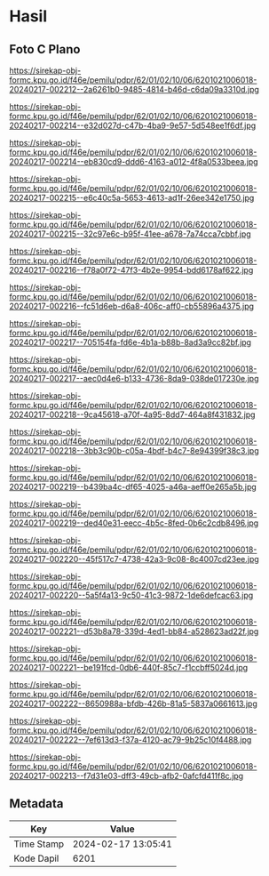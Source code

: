 # Hasil

## Foto C Plano

https://sirekap-obj-formc.kpu.go.id/f46e/pemilu/pdpr/62/01/02/10/06/6201021006018-20240217-002212--2a6261b0-9485-4814-b46d-c6da09a3310d.jpg

https://sirekap-obj-formc.kpu.go.id/f46e/pemilu/pdpr/62/01/02/10/06/6201021006018-20240217-002214--e32d027d-c47b-4ba9-9e57-5d548ee1f6df.jpg

https://sirekap-obj-formc.kpu.go.id/f46e/pemilu/pdpr/62/01/02/10/06/6201021006018-20240217-002214--eb830cd9-ddd6-4163-a012-4f8a0533beea.jpg

https://sirekap-obj-formc.kpu.go.id/f46e/pemilu/pdpr/62/01/02/10/06/6201021006018-20240217-002215--e6c40c5a-5653-4613-ad1f-26ee342e1750.jpg

https://sirekap-obj-formc.kpu.go.id/f46e/pemilu/pdpr/62/01/02/10/06/6201021006018-20240217-002215--32c97e6c-b95f-41ee-a678-7a74cca7cbbf.jpg

https://sirekap-obj-formc.kpu.go.id/f46e/pemilu/pdpr/62/01/02/10/06/6201021006018-20240217-002216--f78a0f72-47f3-4b2e-9954-bdd6178af622.jpg

https://sirekap-obj-formc.kpu.go.id/f46e/pemilu/pdpr/62/01/02/10/06/6201021006018-20240217-002216--fc51d6eb-d6a8-406c-aff0-cb55896a4375.jpg

https://sirekap-obj-formc.kpu.go.id/f46e/pemilu/pdpr/62/01/02/10/06/6201021006018-20240217-002217--705154fa-fd6e-4b1a-b88b-8ad3a9cc82bf.jpg

https://sirekap-obj-formc.kpu.go.id/f46e/pemilu/pdpr/62/01/02/10/06/6201021006018-20240217-002217--aec0d4e6-b133-4736-8da9-038de017230e.jpg

https://sirekap-obj-formc.kpu.go.id/f46e/pemilu/pdpr/62/01/02/10/06/6201021006018-20240217-002218--9ca45618-a70f-4a95-8dd7-464a8f431832.jpg

https://sirekap-obj-formc.kpu.go.id/f46e/pemilu/pdpr/62/01/02/10/06/6201021006018-20240217-002218--3bb3c90b-c05a-4bdf-b4c7-8e94399f38c3.jpg

https://sirekap-obj-formc.kpu.go.id/f46e/pemilu/pdpr/62/01/02/10/06/6201021006018-20240217-002219--b439ba4c-df65-4025-a46a-aeff0e265a5b.jpg

https://sirekap-obj-formc.kpu.go.id/f46e/pemilu/pdpr/62/01/02/10/06/6201021006018-20240217-002219--ded40e31-eecc-4b5c-8fed-0b6c2cdb8496.jpg

https://sirekap-obj-formc.kpu.go.id/f46e/pemilu/pdpr/62/01/02/10/06/6201021006018-20240217-002220--45f517c7-4738-42a3-9c08-8c4007cd23ee.jpg

https://sirekap-obj-formc.kpu.go.id/f46e/pemilu/pdpr/62/01/02/10/06/6201021006018-20240217-002220--5a5f4a13-9c50-41c3-9872-1de6defcac63.jpg

https://sirekap-obj-formc.kpu.go.id/f46e/pemilu/pdpr/62/01/02/10/06/6201021006018-20240217-002221--d53b8a78-339d-4ed1-bb84-a528623ad22f.jpg

https://sirekap-obj-formc.kpu.go.id/f46e/pemilu/pdpr/62/01/02/10/06/6201021006018-20240217-002221--be191fcd-0db6-440f-85c7-f1ccbff5024d.jpg

https://sirekap-obj-formc.kpu.go.id/f46e/pemilu/pdpr/62/01/02/10/06/6201021006018-20240217-002222--8650988a-bfdb-426b-81a5-5837a0661613.jpg

https://sirekap-obj-formc.kpu.go.id/f46e/pemilu/pdpr/62/01/02/10/06/6201021006018-20240217-002222--7ef613d3-f37a-4120-ac79-9b25c10f4488.jpg

https://sirekap-obj-formc.kpu.go.id/f46e/pemilu/pdpr/62/01/02/10/06/6201021006018-20240217-002213--f7d31e03-dff3-49cb-afb2-0afcfd411f8c.jpg


## Metadata

| Key        | Value               |
| ---------- | ------------------- |
| Time Stamp | 2024-02-17 13:05:41 |
| Kode Dapil | 6201                |



